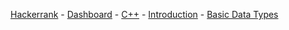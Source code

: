 <a href="https://www.hackerrank.com">Hackerrank</a> - 
<a href="https://www.hackerrank.com/dashboard">Dashboard</a> - 
<a href="https://www.hackerrank.com/domains/cpp">C++</a> - 
<a href="https://www.hackerrank.com/domains/cpp/cpp-introduction">Introduction</a> - 
<a href="https://www.hackerrank.com/challenges/c-tutorial-basic-data-types">Basic Data Types</a>
